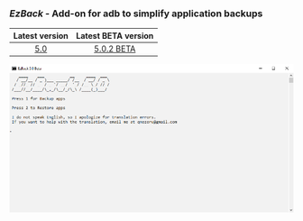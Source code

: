 ### *EzBack* - Add-on for adb to simplify application backups  
| Latest version | Latest BETA version |
| :------------------: |:------------------:|
| [5.0](https://github.com/qnezor/EzBack/releases/tag/5.0) | [5.0.2 BETA](https://github.com/qnezor/EzBack/releases/tag/5.0.2-beta) |

![EzBack 4.1](/files/ezback5.0.png) 
